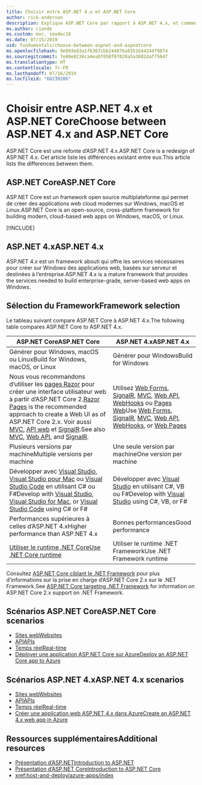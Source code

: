```yaml
---
title: Choisir entre ASP.NET 4.x et ASP.NET Core
author: rick-anderson
description: Explique ASP.NET Core par rapport à ASP.NET 4.x, et comment choisir entre les deux.
ms.author: riande
ms.custom: mvc, seodec18
ms.date: 07/15/2019
uid: fundamentals/choose-between-aspnet-and-aspnetcore
ms.openlocfilehash: 9e093e83a1f6367cbb244076a8351644244f9874
ms.sourcegitcommit: 7e00e8236ca4eabf058f07020a5a3882daf7564f
ms.translationtype: HT
ms.contentlocale: fr-FR
ms.lasthandoff: 07/16/2019
ms.locfileid: "68239206"
---
```

# <a name="choose-between-aspnet-4x-and-aspnet-core"></a><span data-ttu-id="783f9-103">Choisir entre ASP.NET 4.x et ASP.NET Core</span><span class="sxs-lookup"><span data-stu-id="783f9-103">Choose between ASP.NET 4.x and ASP.NET Core</span></span>

<span data-ttu-id="783f9-104">ASP.NET Core est une refonte d’ASP.NET 4.x.</span><span class="sxs-lookup"><span data-stu-id="783f9-104">ASP.NET Core is a redesign of ASP.NET 4.x.</span></span> <span data-ttu-id="783f9-105">Cet article liste les différences existant entre eux.</span><span class="sxs-lookup"><span data-stu-id="783f9-105">This article lists the differences between them.</span></span>

## <a name="aspnet-core"></a><span data-ttu-id="783f9-106">ASP.NET Core</span><span class="sxs-lookup"><span data-stu-id="783f9-106">ASP.NET Core</span></span>

<span data-ttu-id="783f9-107">ASP.NET Core est un framework open source multiplateforme qui permet de créer des applications web cloud modernes sur Windows, macOS et Linux.</span><span class="sxs-lookup"><span data-stu-id="783f9-107">ASP.NET Core is an open-source, cross-platform framework for building modern, cloud-based web apps on Windows, macOS, or Linux.</span></span>

[!INCLUDE[](~/includes/benefits.md)]

## <a name="aspnet-4x"></a><span data-ttu-id="783f9-108">ASP.NET 4.x</span><span class="sxs-lookup"><span data-stu-id="783f9-108">ASP.NET 4.x</span></span>

<span data-ttu-id="783f9-109">ASP.NET 4.x est un framework abouti qui offre les services nécessaires pour créer sur Windows des applications web, basées sur serveur et destinées à l’entreprise.</span><span class="sxs-lookup"><span data-stu-id="783f9-109">ASP.NET 4.x is a mature framework that provides the services needed to build enterprise-grade, server-based web apps on Windows.</span></span>

## <a name="framework-selection"></a><span data-ttu-id="783f9-110">Sélection du Framework</span><span class="sxs-lookup"><span data-stu-id="783f9-110">Framework selection</span></span>

<span data-ttu-id="783f9-111">Le tableau suivant compare ASP.NET Core à ASP.NET 4.x.</span><span class="sxs-lookup"><span data-stu-id="783f9-111">The following table compares ASP.NET Core to ASP.NET 4.x.</span></span>

| <span data-ttu-id="783f9-112">ASP.NET Core</span><span class="sxs-lookup"><span data-stu-id="783f9-112">ASP.NET Core</span></span> | <span data-ttu-id="783f9-113">ASP.NET 4.x</span><span class="sxs-lookup"><span data-stu-id="783f9-113">ASP.NET 4.x</span></span> |
|---|---|
|<span data-ttu-id="783f9-114">Générer pour Windows, macOS ou Linux</span><span class="sxs-lookup"><span data-stu-id="783f9-114">Build for Windows, macOS, or Linux</span></span>|<span data-ttu-id="783f9-115">Générer pour Windows</span><span class="sxs-lookup"><span data-stu-id="783f9-115">Build for Windows</span></span>|
|<span data-ttu-id="783f9-116">Nous vous recommandons d’utiliser les [pages Razor](xref:razor-pages/index) pour créer une interface utilisateur web à partir d’ASP.NET Core 2.</span><span class="sxs-lookup"><span data-stu-id="783f9-116">[Razor Pages](xref:razor-pages/index) is the recommended approach to create a Web UI as of ASP.NET Core 2.x.</span></span> <span data-ttu-id="783f9-117">Voir aussi [MVC](xref:mvc/overview), [API web](xref:tutorials/first-web-api) et [SignalR](xref:signalr/introduction).</span><span class="sxs-lookup"><span data-stu-id="783f9-117">See also [MVC](xref:mvc/overview), [Web API](xref:tutorials/first-web-api), and [SignalR](xref:signalr/introduction).</span></span>|<span data-ttu-id="783f9-118">Utilisez [Web Forms](/aspnet/web-forms), [SignalR](/aspnet/signalr), [MVC](/aspnet/mvc), [Web API](/aspnet/web-api/), [WebHooks](/aspnet/webhooks/) ou [Pages Web](/aspnet/web-pages)</span><span class="sxs-lookup"><span data-stu-id="783f9-118">Use [Web Forms](/aspnet/web-forms), [SignalR](/aspnet/signalr), [MVC](/aspnet/mvc), [Web API](/aspnet/web-api/), [WebHooks](/aspnet/webhooks/), or [Web Pages](/aspnet/web-pages)</span></span>|
|<span data-ttu-id="783f9-119">Plusieurs versions par machine</span><span class="sxs-lookup"><span data-stu-id="783f9-119">Multiple versions per machine</span></span>|<span data-ttu-id="783f9-120">Une seule version par machine</span><span class="sxs-lookup"><span data-stu-id="783f9-120">One version per machine</span></span>|
|<span data-ttu-id="783f9-121">Développer avec [Visual Studio](https://visualstudio.microsoft.com/vs/), [Visual Studio pour Mac](https://visualstudio.microsoft.com/vs/mac/) ou [Visual Studio Code](https://code.visualstudio.com/) en utilisant C# ou F#</span><span class="sxs-lookup"><span data-stu-id="783f9-121">Develop with [Visual Studio](https://visualstudio.microsoft.com/vs/), [Visual Studio for Mac](https://visualstudio.microsoft.com/vs/mac/), or [Visual Studio Code](https://code.visualstudio.com/) using C# or F#</span></span>|<span data-ttu-id="783f9-122">Développer avec [Visual Studio](https://visualstudio.microsoft.com/vs/) en utilisant C#, VB ou F#</span><span class="sxs-lookup"><span data-stu-id="783f9-122">Develop with [Visual Studio](https://visualstudio.microsoft.com/vs/) using C#, VB, or F#</span></span>|
|<span data-ttu-id="783f9-123">Performances supérieures à celles d’ASP.NET 4.x</span><span class="sxs-lookup"><span data-stu-id="783f9-123">Higher performance than ASP.NET 4.x</span></span>|<span data-ttu-id="783f9-124">Bonnes performances</span><span class="sxs-lookup"><span data-stu-id="783f9-124">Good performance</span></span>|
|[<span data-ttu-id="783f9-125">Utiliser le runtime .NET Core</span><span class="sxs-lookup"><span data-stu-id="783f9-125">Use .NET Core runtime</span></span>](/dotnet/standard/choosing-core-framework-server)|<span data-ttu-id="783f9-126">Utiliser le runtime .NET Framework</span><span class="sxs-lookup"><span data-stu-id="783f9-126">Use .NET Framework runtime</span></span>|

<span data-ttu-id="783f9-127">Consultez [ASP.NET Core ciblant le .NET Framework](xref:index#target-framework) pour plus d’informations sur la prise en charge d’ASP.NET Core 2.x sur le .NET Framework.</span><span class="sxs-lookup"><span data-stu-id="783f9-127">See [ASP.NET Core targeting .NET Framework](xref:index#target-framework) for information on ASP.NET Core 2.x support on .NET Framework.</span></span>

## <a name="aspnet-core-scenarios"></a><span data-ttu-id="783f9-128">Scénarios ASP.NET Core</span><span class="sxs-lookup"><span data-stu-id="783f9-128">ASP.NET Core scenarios</span></span>

* [<span data-ttu-id="783f9-129">Sites web</span><span class="sxs-lookup"><span data-stu-id="783f9-129">Websites</span></span>](xref:tutorials/first-mvc-app/index)
* [<span data-ttu-id="783f9-130">API</span><span class="sxs-lookup"><span data-stu-id="783f9-130">APIs</span></span>](xref:tutorials/first-web-api)
* [<span data-ttu-id="783f9-131">Temps réel</span><span class="sxs-lookup"><span data-stu-id="783f9-131">Real-time</span></span>](xref:signalr/index)
* [<span data-ttu-id="783f9-132">Déployer une application ASP.NET Core sur Azure</span><span class="sxs-lookup"><span data-stu-id="783f9-132">Deploy an ASP.NET Core app to Azure</span></span>](/azure/app-service/app-service-web-get-started-dotnet)

## <a name="aspnet-4x-scenarios"></a><span data-ttu-id="783f9-133">Scénarios ASP.NET 4.x</span><span class="sxs-lookup"><span data-stu-id="783f9-133">ASP.NET 4.x scenarios</span></span>

* [<span data-ttu-id="783f9-134">Sites web</span><span class="sxs-lookup"><span data-stu-id="783f9-134">Websites</span></span>](/aspnet/mvc)
* [<span data-ttu-id="783f9-135">API</span><span class="sxs-lookup"><span data-stu-id="783f9-135">APIs</span></span>](/aspnet/web-api)
* [<span data-ttu-id="783f9-136">Temps réel</span><span class="sxs-lookup"><span data-stu-id="783f9-136">Real-time</span></span>](/aspnet/signalr)
* [<span data-ttu-id="783f9-137">Créer une application web ASP.NET 4.x dans Azure</span><span class="sxs-lookup"><span data-stu-id="783f9-137">Create an ASP.NET 4.x web app in Azure</span></span>](/azure/app-service/app-service-web-get-started-dotnet-framework)

## <a name="additional-resources"></a><span data-ttu-id="783f9-138">Ressources supplémentaires</span><span class="sxs-lookup"><span data-stu-id="783f9-138">Additional resources</span></span>

* [<span data-ttu-id="783f9-139">Présentation d’ASP.NET</span><span class="sxs-lookup"><span data-stu-id="783f9-139">Introduction to ASP.NET</span></span>](/aspnet/overview)
* [<span data-ttu-id="783f9-140">Présentation d’ASP.NET Core</span><span class="sxs-lookup"><span data-stu-id="783f9-140">Introduction to ASP.NET Core</span></span>](xref:index)
* <xref:host-and-deploy/azure-apps/index>
